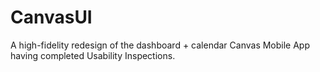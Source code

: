 # CanvasUI
A high-fidelity redesign of the dashboard + calendar Canvas Mobile App having completed Usability Inspections.
